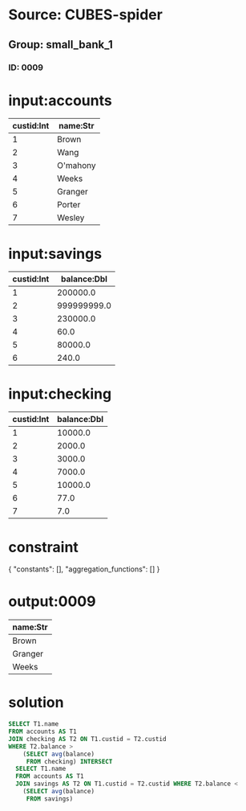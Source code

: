 # Source: CUBES-spider
## Group: small_bank_1
### ID: 0009

# input:accounts

| custid:Int | name:Str |
|---|---|
| 1 | Brown |
| 2 | Wang |
| 3 | O'mahony |
| 4 | Weeks |
| 5 | Granger |
| 6 | Porter |
| 7 | Wesley |

# input:savings

| custid:Int | balance:Dbl |
|---|---|
| 1 | 200000.0 |
| 2 | 999999999.0 |
| 3 | 230000.0 |
| 4 | 60.0 |
| 5 | 80000.0 |
| 6 | 240.0 |

# input:checking

| custid:Int | balance:Dbl |
|---|---|
| 1 | 10000.0 |
| 2 | 2000.0 |
| 3 | 3000.0 |
| 4 | 7000.0 |
| 5 | 10000.0 |
| 6 | 77.0 |
| 7 | 7.0 |

# constraint

{
  "constants": [],
  "aggregation_functions": []
}

# output:0009

| name:Str |
|---|
| Brown |
| Granger |
| Weeks |

# solution

```sql
SELECT T1.name
FROM accounts AS T1
JOIN checking AS T2 ON T1.custid = T2.custid
WHERE T2.balance >
    (SELECT avg(balance)
     FROM checking) INTERSECT
  SELECT T1.name
  FROM accounts AS T1
  JOIN savings AS T2 ON T1.custid = T2.custid WHERE T2.balance <
    (SELECT avg(balance)
     FROM savings)
```
